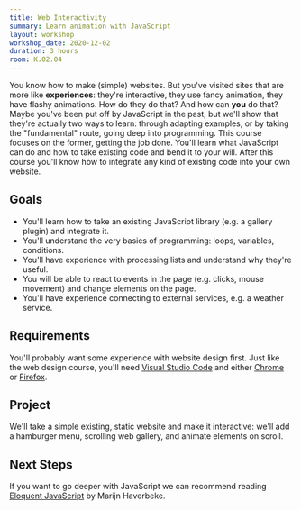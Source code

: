 ```yaml
---
title: Web Interactivity
summary: Learn animation with JavaScript
layout: workshop
workshop_date: 2020-12-02
duration: 3 hours
room: K.02.04
---
```


You know how to make (simple) websites. But you've visited sites that are more like **experiences**: they're interactive, they use fancy animation, they have flashy animations. How do they do that? And how can **you** do that? Maybe you've been put off by JavaScript in the past, but we'll show that they're actually two ways to learn: through adapting examples, or by taking the "fundamental" route, going deep into programming. This course focuses on the former, getting the job done. You'll learn what JavaScript can do and how to take existing code and bend it to your will. After this course you'll know how to integrate any kind of existing code into your own website.

## Goals

- You'll learn how to take an existing JavaScript library (e.g. a gallery plugin) and integrate it.
- You'll understand the very basics of programming: loops, variables, conditions.
- You'll have experience with processing lists and understand why they're useful.
- You will be able to react to events in the page (e.g. clicks, mouse movement) and change elements on the page.
- You'll have experience connecting to external services, e.g. a weather service.

## Requirements

You'll probably want some experience with website design first. Just like the web design course, you'll need [Visual Studio Code](https://code.visualstudio.com/) and either [Chrome](https://google.com/chrome) or [Firefox](https://www.mozilla.org/firefox).

## Project

We'll take a simple existing, static website and make it interactive: we'll add a hamburger menu, scrolling web gallery, and animate elements on scroll.

## Next Steps

If you want to go deeper with JavaScript we can recommend reading [Eloquent JavaScript](https://eloquentjavascript.net/) by Marijn Haverbeke.
